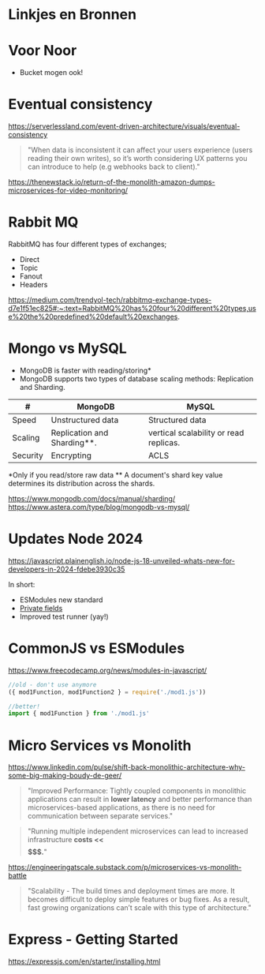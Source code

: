 # Linkjes en Bronnen

# Voor Noor

- Bucket mogen ook!

# Eventual consistency

https://serverlessland.com/event-driven-architecture/visuals/eventual-consistency

> "When data is inconsistent it can affect your users experience (users reading their own writes), so it’s worth considering UX patterns you can introduce to help (e.g webhooks back to client)."

https://thenewstack.io/return-of-the-monolith-amazon-dumps-microservices-for-video-monitoring/


# Rabbit MQ

RabbitMQ has four different types of exchanges; 
- Direct
- Topic
- Fanout
- Headers


https://medium.com/trendyol-tech/rabbitmq-exchange-types-d7e1f51ec825#:~:text=RabbitMQ%20has%20four%20different%20types,use%20the%20predefined%20default%20exchanges.

# Mongo vs MySQL

- MongoDB is faster with reading/storing*
- MongoDB supports two types of database scaling methods: Replication and Sharding.

| # | MongoDB | MySQL |
| --- | --- | --- |
| Speed | Unstructured data | Structured data |
| Scaling | Replication and Sharding**. | vertical scalability or read replicas. |
| Security | Encrypting | ACLS |


*Only if you read/store raw data
** A document's shard key value determines its distribution across the shards.

https://www.mongodb.com/docs/manual/sharding/
https://www.astera.com/type/blog/mongodb-vs-mysql/

# Updates Node 2024

https://javascript.plainenglish.io/node-js-18-unveiled-whats-new-for-developers-in-2024-fdebe3930c35

In short:
- ESModules new standard
- [Private fields](https://developer.mozilla.org/en-US/docs/Web/JavaScript/Reference/Classes/Private_properties)
- Improved test runner (yay!)

# CommonJS vs ESModules

https://www.freecodecamp.org/news/modules-in-javascript/

```js
//old - don't use anymore
({ mod1Function, mod1Function2 } = require('./mod1.js'))

//better!
import { mod1Function } from './mod1.js'

```

# Micro Services vs Monolith 

https://www.linkedin.com/pulse/shift-back-monolithic-architecture-why-some-big-making-boudy-de-geer/

> "Improved Performance: Tightly coupled components in monolithic applications can result in **lower latency** and better performance than microservices-based applications, as there is no need for communication between separate services."

> "Running multiple independent microservices can lead to increased infrastructure **costs << $$$$$$$.**"

https://engineeringatscale.substack.com/p/microservices-vs-monolith-battle

> "Scalability - The build times and deployment times are more. It becomes difficult to deploy simple features or bug fixes. As a result, fast growing organizations can’t scale with this type of architecture."


# Express - Getting Started

https://expressjs.com/en/starter/installing.html